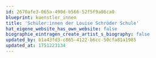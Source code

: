 ```yaml
---
id: 2670afe3-065a-490d-b566-52f5f9a06ca0
blueprint: kuenstler_innen
title: 'Schüler:innen der Louise Schröder Schule'
hat_eigene_website_has_own_website: false
biographie_eintragen_create_artist_s_biography: false
updated_by: b1a43fd3-c865-4122-b6cc-50cfa81a1985
updated_at: 1751223134
---
```

